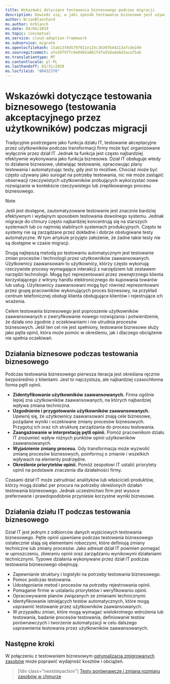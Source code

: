 ```yaml
---
title: Wskazówki dotyczące testowania biznesowego podczas migracji
description: Dowiedz się, w jaki sposób testowanie biznesowe jest używane do żądania weryfikacji, że wydajność rozwiązania jest w linii z oczekiwaniami i nie utrudnia procesów biznesowych.
author: BrianBlanchard
ms.author: brblanch
ms.date: 04/04/2019
ms.topic: conceptual
ms.service: cloud-adoption-framework
ms.subservice: migrate
ms.openlocfilehash: 15ab13f8d5797921e125c3b397b44213afcde249
ms.sourcegitcommit: afe10f97fc0e0402a881fdfa55dadebd3aca75ab
ms.translationtype: MT
ms.contentlocale: pl-PL
ms.lasthandoff: 03/31/2020
ms.locfileid: "80432370"
---
```

# <a name="guidance-for-business-testing-uat-during-migration"></a>Wskazówki dotyczące testowania biznesowego (testowania akceptacyjnego przez użytkowników) podczas migracji

Tradycyjnie postrzegane jako funkcja działu IT, testowanie akceptacyjne przez użytkowników podczas transformacji firmy może być organizowane wyłącznie przez dział IT. Jednak ta funkcja jest często najbardziej efektywnie wykonywana jako funkcja biznesowa. Dział IT obsługuje wtedy to działanie biznesowe, ułatwiając testowanie, opracowując plany testowania i automatyzując testy, gdy jest to możliwe. Chociaż może być często używany jako surogat na potrzeby testowania, nic nie może zastąpić obserwacji rzeczywistych użytkowników próbujących wykorzystać nowe rozwiązanie w kontekście rzeczywistego lub zreplikowanego procesu biznesowego.

> [!NOTE]
> Jeśli jest dostępne, zautomatyzowane testowanie jest znacznie bardziej efektywnym i wydajnym sposobem testowania dowolnego systemu. Jednak migracje do chmury często najbardziej koncentrują się na starszych systemach lub co najmniej stabilnych systemach produkcyjnych. Często te systemy nie są zarządzane przez dokładne i dobrze obsługiwane testy automatyczne. W tym artykule przyjęto założenie, że żadne takie testy nie są dostępne w czasie migracji.

Drugą najlepszą metodą po testowaniu automatycznym jest testowanie zmian procesów i technologii przez użytkowników zaawansowanych. Użytkownicy zaawansowani to użytkownicy, którzy często wykonują rzeczywiste procesy wymagające interakcji z narzędziem lub zestawem narzędzi technologii. Mogą być reprezentowani przez zewnętrznego klienta korzystającego z witryny handlu elektronicznego do kupowania towarów lub usług. Użytkownicy zaawansowani mogą być również reprezentowani przez grupę pracowników wykonujących proces biznesowy, na przykład centrum telefonicznej obsługi klienta obsługujące klientów i rejestrujące ich wrażenia.

Celem testowania biznesowego jest poproszenie użytkowników zaawansowanych o zweryfikowanie nowego rozwiązania i potwierdzenie, że działa ono zgodnie z oczekiwaniami i nie utrudnia procesów biznesowych. Jeśli ten cel nie jest spełniony, testowanie biznesowe służy jako pętla opinii, która może pomóc w określeniu, jak i dlaczego obciążenie nie spełnia oczekiwań.

## <a name="business-activities-during-business-testing"></a>Działania biznesowe podczas testowania biznesowego

Podczas testowania biznesowego pierwsza iteracja jest określana ręcznie bezpośrednio z klientami. Jest to najczystsza, ale najbardziej czasochłonna forma pętli opinii.

- **Zidentyfikowanie użytkowników zaawansowanych.** Firma ogólnie lepiej zna użytkowników zaawansowanych, na których najbardziej wpływa zmiana techniczna.
- **Uzgodnienie i przygotowanie użytkowników zaawansowanych.** Upewnij się, że użytkownicy zaawansowani znają cele biznesowe, pożądane wyniki i oczekiwane zmiany procesów biznesowych. Przygotuj ich oraz ich strukturę zarządzania do procesu testowania.
- **Zaangażowanie w interpretację pętli opinii.** Pomóż pracownikom działu IT zrozumieć wpływ różnych punktów opinii użytkowników zaawansowanych.
- **Wyjaśnienie zmiany procesu.** Gdy transformacja może wyzwolić zmianę procesów biznesowych, poinformuj o zmianie i wszelkich wpływach na elementy podrzędne.
- **Określenie priorytetów opinii.** Pomóż zespołowi IT ustalić priorytety opinii na podstawie znaczenia dla działalności firmy.

Czasami dział IT może zatrudniać analityków lub właścicieli produktów, którzy mogą działać per procura na potrzeby określonych działań testowania biznesowego. Jednak uczestnictwo firm jest wysoce preferowane i prawdopodobnie przyniesie korzystne wyniki biznesowe.

## <a name="it-activities-during-business-testing"></a>Działania działu IT podczas testowania biznesowego

Dział IT jest jednym z odbiorców danych wyjściowych testowania biznesowego. Pętle opinii ujawniane podczas testowania biznesowego ostatecznie stają się elementami roboczymi, które definiują zmiany techniczne lub zmiany procesów. Jako adresat dział IT powinien pomagać w uproszczeniu, zbieraniu opinii oraz zarządzaniu wynikowymi działaniami technicznymi. Typowe działania wykonywane przez dział IT podczas testowania biznesowego obejmują:

- Zapewnianie struktury i logistyki na potrzeby testowania biznesowego.
- Pomoc podczas testowania.
- Udostępnianie metod i procesów na potrzeby rejestrowania opinii.
- Pomaganie firmie w ustalaniu priorytetów i weryfikowaniu opinii.
- Opracowywanie planów związanych ze zmianami technicznymi.
- Identyfikowanie istniejących testów automatycznych, które mogą usprawnić testowanie przez użytkowników zaawansowanych.
- W przypadku zmian, które mogą wymagać wielokrotnego wdrożenia lub testowania, badanie procesów testowania, definiowanie testów porównawczych i tworzenie automatyzacji w celu dalszego usprawnienia testowania przez użytkowników zaawansowanych.

## <a name="next-steps"></a>Następne kroki

W połączeniu z testowaniem biznesowym [optymalizacja zmigrowanych zasobów](./optimize.md) może poprawić wydajność kosztów i obciążeń.

> [!div class="nextstepaction"]
> [Testy porównawcze i zmiana rozmiaru zasobów w chmurze](./optimize.md)
